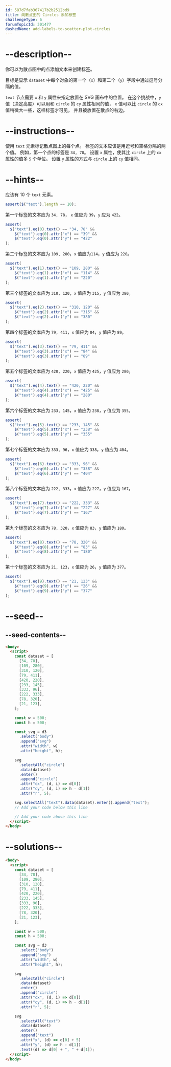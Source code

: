 ```yaml
---
id: 587d7fab367417b2b2512bd9
title: 向散点图的 Circles 添加标签
challengeType: 6
forumTopicId: 301477
dashedName: add-labels-to-scatter-plot-circles
---
```


# --description--

你可以为散点图中的点添加文本来创建标签。

目标是显示 `dataset` 中每个对象的第一个（`x`）和第二个（`y`）字段中通过逗号分隔的值。

`text` 节点需要 `x` 和 `y` 属性来指定放置在 SVG 画布中的位置。 在这个挑战中，`y` 值（决定高度）可以用和 `circle` 的 `cy` 属性相同的值， `x` 值可以比 `circle` 的 `cx` 值稍微大一些，这样标签才可见， 并且被放置在散点的右边。

# --instructions--

使用 `text` 元素标记散点图上的每个点。 标签的文本应该是用逗号和空格分隔的两个值。 例如，第一个点的标签是 `34, 78`。 设置 `x` 属性，使其比 `circle` 上的 `cx` 属性的值多 `5` 个单位。 设置 `y` 属性的方式与 `circle` 上的 `cy` 值相同。

# --hints--

应该有 10 个 `text` 元素。

```js
assert($("text").length == 10);
```

第一个标签的文本应为 `34, 78`， `x` 值应为 `39`，`y` 应为 `422`。

```js
assert(
  $("text").eq(0).text() == "34, 78" &&
    $("text").eq(0).attr("x") == "39" &&
    $("text").eq(0).attr("y") == "422"
);
```

第二个标签的文本应为 `109, 280`，`x` 值应为`114`，`y` 值应为 `220`。

```js
assert(
  $("text").eq(1).text() == "109, 280" &&
    $("text").eq(1).attr("x") == "114" &&
    $("text").eq(1).attr("y") == "220"
);
```

第三个标签的文本应为 `310, 120`，`x` 值应为 `315`，`y` 值应为 `380`。

```js
assert(
  $("text").eq(2).text() == "310, 120" &&
    $("text").eq(2).attr("x") == "315" &&
    $("text").eq(2).attr("y") == "380"
);
```

第四个标签的文本应为 `79, 411`，`x` 值应为 `84`，`y` 值应为 `89`。

```js
assert(
  $("text").eq(3).text() == "79, 411" &&
    $("text").eq(3).attr("x") == "84" &&
    $("text").eq(3).attr("y") == "89"
);
```

第五个标签的文本应为 `420, 220`，`x` 值应为 `425`，`y` 值应为 `280`。

```js
assert(
  $("text").eq(4).text() == "420, 220" &&
    $("text").eq(4).attr("x") == "425" &&
    $("text").eq(4).attr("y") == "280"
);
```

第六个标签的文本应为 `233, 145`，`x` 值应为 `238`，`y` 值应为 `355`。

```js
assert(
  $("text").eq(5).text() == "233, 145" &&
    $("text").eq(5).attr("x") == "238" &&
    $("text").eq(5).attr("y") == "355"
);
```

第七个标签的文本应为 `333, 96`，`x` 值应为 `338`，`y` 值应为 `404`。

```js
assert(
  $("text").eq(6).text() == "333, 96" &&
    $("text").eq(6).attr("x") == "338" &&
    $("text").eq(6).attr("y") == "404"
);
```

第八个标签的文本应为 `222, 333`，`x` 值应为 `227`，`y` 值应为 `167`。

```js
assert(
  $("text").eq(7).text() == "222, 333" &&
    $("text").eq(7).attr("x") == "227" &&
    $("text").eq(7).attr("y") == "167"
);
```

第九个标签的文本应为 `78, 320`，`x` 值应为 `83`，`y` 值应为 `180`。

```js
assert(
  $("text").eq(8).text() == "78, 320" &&
    $("text").eq(8).attr("x") == "83" &&
    $("text").eq(8).attr("y") == "180"
);
```

第十个标签的文本应为 `21, 123`，`x` 值应为 `26`，`y` 值应为 `377`。

```js
assert(
  $("text").eq(9).text() == "21, 123" &&
    $("text").eq(9).attr("x") == "26" &&
    $("text").eq(9).attr("y") == "377"
);
```

# --seed--

## --seed-contents--

```html
<body>
  <script>
    const dataset = [
      [34, 78],
      [109, 280],
      [310, 120],
      [79, 411],
      [420, 220],
      [233, 145],
      [333, 96],
      [222, 333],
      [78, 320],
      [21, 123],
    ];

    const w = 500;
    const h = 500;

    const svg = d3
      .select("body")
      .append("svg")
      .attr("width", w)
      .attr("height", h);

    svg
      .selectAll("circle")
      .data(dataset)
      .enter()
      .append("circle")
      .attr("cx", (d, i) => d[0])
      .attr("cy", (d, i) => h - d[1])
      .attr("r", 5);

    svg.selectAll("text").data(dataset).enter().append("text");
    // Add your code below this line

    // Add your code above this line
  </script>
</body>
```

# --solutions--

```html
<body>
  <script>
    const dataset = [
      [34, 78],
      [109, 280],
      [310, 120],
      [79, 411],
      [420, 220],
      [233, 145],
      [333, 96],
      [222, 333],
      [78, 320],
      [21, 123],
    ];

    const w = 500;
    const h = 500;

    const svg = d3
      .select("body")
      .append("svg")
      .attr("width", w)
      .attr("height", h);

    svg
      .selectAll("circle")
      .data(dataset)
      .enter()
      .append("circle")
      .attr("cx", (d, i) => d[0])
      .attr("cy", (d, i) => h - d[1])
      .attr("r", 5);

    svg
      .selectAll("text")
      .data(dataset)
      .enter()
      .append("text")
      .attr("x", (d) => d[0] + 5)
      .attr("y", (d) => h - d[1])
      .text((d) => d[0] + ", " + d[1]);
  </script>
</body>
```
